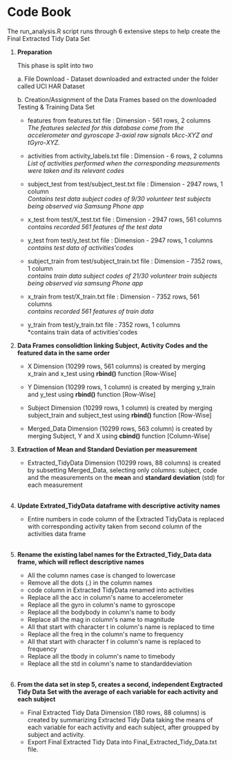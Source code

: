 # Code Book


The run_analysis.R script runs through 6 extensive steps to help create the Final Extracted Tidy Data Set 

1. **Preparation**

   This phase is split into two
     
    a. File Download - Dataset downloaded and extracted under the folder called UCI HAR Dataset
     
    b. Creation/Assignment of the Data Frames based on the downloaded Testing & Training Data Set

    
    + features from features.txt file : Dimension - 561 rows, 2 columns <br/>
    *The features selected for this database come from the accelerometer and gyroscope 3-axial raw signals tAcc-XYZ and tGyro-XYZ.*
        
    + activities from activity_labels.txt file : Dimension - 6 rows, 2 columns <br/>
    *List of activities performed when the corresponding measurements were taken and its relevant codes*
        
    + subject_test from test/subject_test.txt file : Dimension - 2947 rows, 1 column <br/>
    *Contains test data subject codes of 9/30 volunteer test subjects being observed via Samsung Phone app*
        
    + x_test from test/X_test.txt file : Dimension - 2947 rows, 561 columns <br/>
    *contains recorded 561 features of the test data*
        
    + y_test from test/y_test.txt file : Dimension - 2947 rows, 1 columns <br/>
    *contains test data of activities'codes*
        
    + subject_train from test/subject_train.txt file : Dimension -  7352 rows, 1 column <br/>
    *contains train data subject codes of 21/30 volunteer train subjects being observed via samsung Phone app*
        
    + x_train from test/X_train.txt file : Dimension -  7352 rows, 561 columns <br/>
    *contains recorded 561 features of train data*
         
    + y_train from test/y_train.txt file : 7352 rows, 1 columns <br/>
    *contains train data of activities'codes <br/>
        
2. **Data Frames consolidtion linking Subject, Activity Codes and the featured data in the same order**
    + X Dimension (10299 rows, 561 columns) is created by merging x_train and x_test using **rbind()** function [Row-Wise] 
    
    + Y Dimension (10299 rows, 1 column) is created by merging y_train and y_test using **rbind()** function [Row-Wise] 
    
    + Subject Dimension (10299 rows, 1 column) is created by merging subject_train and subject_test using **rbind()** function [Row-Wise] 
    
    + Merged_Data Dimension (10299 rows, 563 column) is created by merging Subject, Y and X using **cbind()** function [Column-Wise] 
   
    
3. **Extraction of Mean and Standard Deviation per measurement**
    + Extracted_TidyData Dimension (10299 rows, 88 columns) is created by subsetting Merged_Data, selecting only columns: subject, code and the measurements on the **mean** and **standard deviation** (std) for each measurement

    <br/>
    
4. **Update Extrated_TidyData dataframe with descriptive activity names**
    + Entire numbers in code column of the Extracted TidyData is replaced with corresponding activity taken from second column of the activities data frame

    <br/>
    
5. **Rename the existing label names for the Extracted_Tidy_Data data frame, which will reflect descriptive names**
    +  All the column names case is changed to lowercase
    +  Remove all the dots (.) in the column names 
    +  code column in Extracted TidyData renamed into activities
    +  Replace all the acc in column's name to accelerometer
    +  Replace all the  gyro in column's name to gyroscope
    +  Replace all the bodybody in column's name to body
    +  Replace all the mag in column's name to magnitude
    +  All that start with character t in column's name is replaced to time
    +  Replace all the freq in the column's name to frequency
    +  All that start with character f in column's name is replaced to frequency
    +  Replace all the tbody in column's name to timebody
    +  Replace all the std in column's name to standarddeviation
    

    <br/>
6. **From the data set in step 5, creates a second, independent Exgtracted Tidy Data Set with the average of each variable for each activity and each subject**
    + Final Extracted Tidy Data Dimension  (180 rows, 88 columns) is created by summarizing Extracted Tidy Data taking the means of each variable for each activity and each subject, after groupped by subject and activity.
    + Export Final Extracted Tidy Data into Final_Extracted_Tidy_Data.txt file.

<br/>
